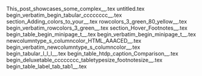 This_post_showcases_some_complex__.tex
untitled.tex
begin_verbatim_begin_tabular_cccccccc__.tex
section_Adding_colors_to_your__.tex
rowcolors_3_green_80_yellow__.tex
begin_verbatim_rowcolors_3_green__.tex
section_Hover_Footnotes__.tex
begin_table_begin_minipage_t__.tex
begin_verbatim_begin_minipage_t__.tex
newcolumntype_s_columncolor_HTML_AAACED__.tex
begin_verbatim_newcolumntype_s_columncolor__.tex
begin_tabular_l_l_l__.tex
begin_table_htdp_caption_Comparison__.tex
begin_deluxetable_cccccccc_tabletypesize_footnotesize__.tex
begin_table_label_tab_tab1__.tex